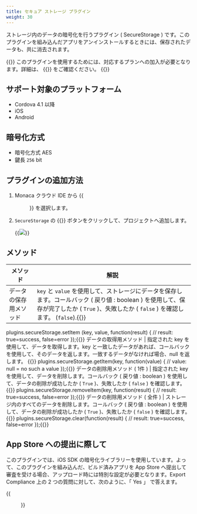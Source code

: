 ```yaml
---
title: セキュア ストレージ プラグイン
weight: 30
---
```


ストレージ内のデータの暗号化を行うプラグイン ( SecureStorage )
です。このプラグインを組み込んだアプリをアンインストールするときには、保存されたデータも、共に消去されます。

{{<note>}}
  このプラグインを使用するためには、対応するプランへの加入が必要となります。詳細は、 {{<link href="https://ja.monaca.io/pricing.html" title="料金プラン">}} をご確認ください。
{{</note>}}

## サポート対象のプラットフォーム

-   Cordova 4.1 以降
-   iOS
-   Android

## 暗号化方式

- 暗号化方式 AES   
- 鍵長 `256` bit

## プラグインの追加方法

1.  Monaca クラウド IDE から {{<menu menu1="設定" menu2="Cordova プラグインの管理">}} を選択します。

2.  `SecureStorage` の {{<guilabel name="有効">}} ボタンをクリックして、プロジェクトへ追加します。

    {{<img src="/images/reference/power_plugins/secure_storage/1.png">}}

## メソッド

メソッド | 解説
-------|-----------------
データの保存用メソッド | `key` と `value` を使用して、ストレージにデータを保存します。コールバック ( 戻り値 : boolean ) を使用して、保存が完了したか ( `True` )、失敗したか ( `false` ) を確認します。 (`false`).{{<highlight javascript>}}
plugins.secureStorage.setItem   (key, value, function(result) {
// result: true=success, false=error
});{{</highlight>}}
データの取得用メソッド | 指定された key を使用して、データを取得します。key と一致したデータがあれば、コールバックを使用して、そのデータを返します。一致するデータがなければ場合、null を返します。 {{<highlight javascript>}}
plugins.secureStorage.getItem(key, function(value) {
// value: null = no such a value
});{{</highlight>}}
データの削除用メソッド ( 1件 ) | 指定された key を使用して、データを削除します。コールバック ( 戻り値 : boolean ) を使用して、データの削除が成功したか ( `True` )、失敗したか ( `false` ) を確認します。 {{<highlight javascript>}}
plugins.secureStorage.removeItem(key, function(result) {
// result: true=success, false=error
});{{</highlight>}}
データの削除用メソッド ( 全件 ) | ストレージ内のすべてのデータを削除します。コールバック ( 戻り値 : boolean ) を使用して、データの削除が成功したか ( `True` )、失敗したか ( `false` ) を確認します。 {{<highlight javascript>}}
plugins.secureStorage.clear(function(result) {
// result: true=success, false=error
});{{</highlight>}}

## App Store への提出に際して

このプラグインでは、iOS SDK
の暗号化ライブラリーを使用しています。よって、このプラグインを組み込んだ、ビルド済みアプリを
App Store
へ提出して審査を受ける場合、アップロード時には特別な設定が必要となります。Export
Compliance 上の 2 つの質問に対して、次のように、「 Yes 」 で答えます。

{{<figure src="/images/reference/power_plugins/secure_storage/2.png">}}
